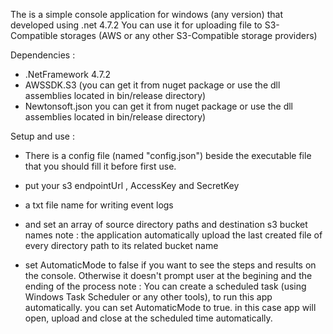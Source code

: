 The is a simple console application for windows (any version) that developed using .net 4.7.2
You can use it for uploading file to S3-Compatible storages (AWS or any other S3-Compatible storage providers)

Dependencies :

- .NetFramework 4.7.2
- AWSSDK.S3 (you can get it from nuget package or use the dll assemblies located in bin/release directory)
- Newtonsoft.json you can get it from nuget package or use the dll assemblies located in bin/release directory)

Setup and use :

- There is a config file (named "config.json") beside the executable file that you should fill it before first use.

* put your s3 endpointUrl , AccessKey and SecretKey

* a txt file name for writing event logs

* and set an array of source directory paths and destination s3 bucket names
	note : the application automatically upload the last created file of every directory path to its related bucket name

* set AutomaticMode to false if you want to see the steps and results on the console. Otherwise it doesn't prompt user at the begining and the ending of the process
	note : You can create a scheduled task (using Windows Task Scheduler or any other tools), to run this app automatically. you can set AutomaticMode to true. 
in this case app will open, upload and close at the scheduled time automatically.





